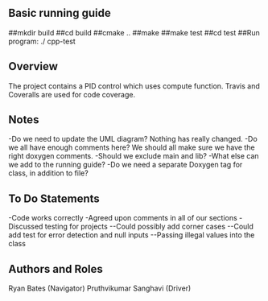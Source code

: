 ## Basic running guide

##mkdir build
##cd build
##cmake ..
##make
##make test
##cd test
##Run program: ./	cpp-test

## Overview 

The project contains a PID control which uses compute function. Travis and Coveralls are used for code coverage.

## Notes

-Do we need to update the UML diagram? Nothing has really changed. 
-Do we all have enough comments here? We should all make sure we have the right doxygen comments. 
-Should we exclude main and lib? 
-What else can we add to the running guide? 
-Do we need a separate Doxygen tag for class, in addition to file?

## To Do Statements

-Code works correctly 
-Agreed upon comments in all of our sections 
-Discussed testing for projects 
--Could possibly add corner cases 
--Could add test for error detection and null inputs 
--Passing illegal values into the class

## Authors and Roles

Ryan Bates (Navigator)
Pruthvikumar Sanghavi (Driver)


